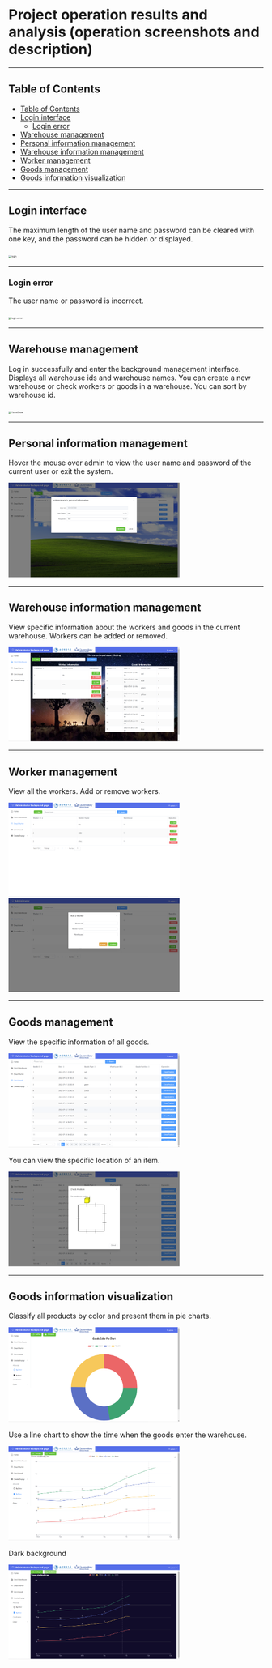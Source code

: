# **Project operation results and analysis (operation screenshots and description)** 

------

## Table of Contents

- [Table of Contents](#table-of-contents)
- [Login interface](#login-interface)
  - [Login error](#login-error)
- [Warehouse management](#warehouse-management)
- [Personal information management](#personal-information-management)
- [Warehouse information management](#warehouse-information-management)
- [Worker management](#worker-management)
- [Goods management](#goods-management)
- [Goods information visualization](#goods-information-visualization)


------

## Login interface

The maximum length of the user name and password can be cleared with one key, and the password can be hidden or displayed.

<img src="doc\screenshot\login.png" alt="login" style="zoom: 33%;" />

------

### Login error

The user name or password is incorrect.

<img src="doc\screenshot\login%20error.png" alt="login error" style="zoom: 33%;" />

------

## Warehouse management

Log in successfully and enter the background management interface. Displays all warehouse ids and warehouse names. You can create a new warehouse or check workers or goods in a warehouse. You can sort by warehouse id.

<img src="doc\screenshot\HomeView.png" alt="HomeView" style="zoom: 33%;" />

------

## Personal information management

Hover the mouse over admin to view the user name and password of the current user or exit the system.

<img src="doc\screenshot\personal%20information.png" alt="personal information" style="zoom: 33%;" />

------

## Warehouse information management

View specific information about the workers and goods in the current warehouse. Workers can be added or removed.

<img src="doc\screenshot\warehouse.png" alt="warehouse" style="zoom: 33%;" />

------

## Worker management

View all the workers. Add or remove workers.

<img src="doc\screenshot\worker1.png" alt="worker1" style="zoom: 33%;" />

<img src="doc\screenshot\add%20a%20worker.png" alt="add a worker" style="zoom: 33%;" />

------

## Goods management

View the specific information of all goods.

<img src="doc\screenshot\goods.png" alt="goods" style="zoom: 33%;" />

You can view the specific location of an item.

<img src="doc\screenshot\goods%20position.png" alt="goods position" style="zoom: 33%;" />

------

## Goods information visualization

Classify all products by color and present them in pie charts.

<img src="doc\screenshot\goods%20by%20color.png" alt="goods by color" style="zoom: 33%;" />

Use a line chart to show the time when the goods enter the warehouse.

<img src="doc\screenshot\goods%20by%20time-light.png" alt="goods by time-light" style="zoom:33%;" />

Dark background

<img src="doc\screenshot\goods%20by%20time-dark.png" alt="goods by time-dark" style="zoom:33%;" />